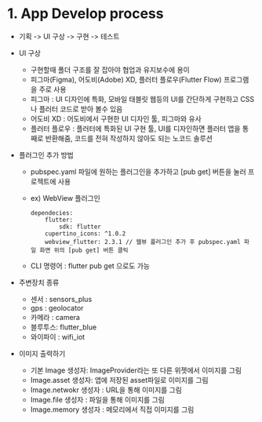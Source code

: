 # 1. App Develop process
* 기획 -> UI 구상 -> 구현 -> 테스트

* UI 구상
  * 구현할때 폴더 구조를 잘 잡아야 협업과 유지보수에 용이
  * 피그마(Figma), 어도비(Adobe) XD, 플러터 플로우(Flutter Flow) 프로그램을 주로 사용
  * 피그마 : UI 디자인에 특화, 모바일 태블릿 웹등의 UI를 간단하게 구현하고 CSS나 플러터 코드로 받아 볼수 있음
  * 어도비 XD : 어도비에서 구현한 UI 디자인 툴, 피그마와 유사
  * 플러터 플로우 : 플러터에 특화된 UI 구현 툴, UI를 디자인하면 플러터 앱을 통째로 반환해줌, 코드를 전혀 작성하지 않아도 되는 노코드 솔루션
  
* 플러그인 추가 방법
  * pubspec.yaml 파일에 원하는 플러그인을 추가하고 [pub get] 버튼을 눌러 프로젝트에 사용
  * ex) WebView 플러그인
  
        dependecies:
            flutter:
                sdk: flutter
            cupertino_icons: ^1.0.2
            webview_flutter: 2.3.1 // 웹뷰 플러그인 추가 후 pubspec.yaml 파일 화면 위의 [pub get] 버튼 클릭

  * CLI 명령어 : flutter pub get 으로도 가능

* 주변장치 종류
  * 센서 : sensors_plus
  * gps : geolocator
  * 카메라 : camera
  * 블루투스: flutter_blue
  * 와이파이 : wifi_iot
  
* 이미지 출력하기
  * 기본 Image 생성자: ImageProvider라는 또 다른 위젯에서 이미지를 그림
  * Image.asset 생성자: 앱에 저장된 asset파일로 이미지를 그림
  * Image.netwokr 생성자 : URL을 통해 이미지를 그림
  * Image.file 생성자 :  파일을 통해 이미지를 그림
  * Image.memory 생성자 : 메모리에서 직접 이미지를 그림
   
